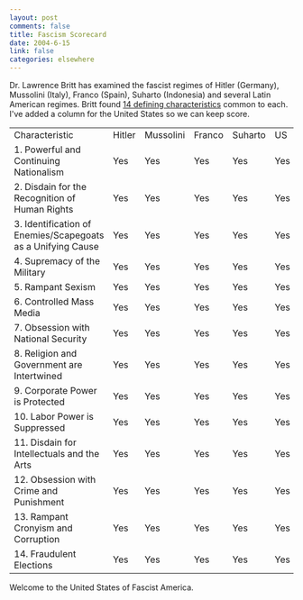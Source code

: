 ```yaml
--- 
layout: post
comments: false
title: Fascism Scorecard
date: 2004-6-15
link: false
categories: elsewhere
---
```

Dr. Lawrence Britt has examined the fascist regimes of  Hitler (Germany), Mussolini (Italy), Franco (Spain), Suharto (Indonesia)  and several Latin American regimes. Britt found <a href="http://www.rense.com/general37/char.htm" title="Fourteen Defining Characteristics of Fascism">14 defining characteristics</a> common to each. I've added a column for the United States so we can keep score.
<table>
<tr>
<td>Characteristic</td>
<td>Hitler</td>
<td>Mussolini</td>
<td>Franco</td>
<td>Suharto</td>
<td>US</td>
</tr>
<tr>
<td>1. Powerful and Continuing Nationalism</td>
<td>Yes</td>
<td>Yes</td>
<td>Yes</td>
<td>Yes</td>
<td>Yes</td>
</tr>
<tr>
<td>2. Disdain for the Recognition of Human Rights</td>
<td>Yes</td>
<td>Yes</td>
<td>Yes</td>
<td>Yes</td>
<td>Yes</td>
</tr>
<tr>
<td>3. Identification of Enemies/Scapegoats as a Unifying Cause</td>
<td>Yes</td>
<td>Yes</td>
<td>Yes</td>
<td>Yes</td>
<td>Yes</td>
</tr>
<tr>
<td>4. Supremacy of the Military</td>
<td>Yes</td>
<td>Yes</td>
<td>Yes</td>
<td>Yes</td>
<td>Yes</td>
</tr>
<tr>
<td>5. Rampant Sexism</td>
<td>Yes</td>
<td>Yes</td>
<td>Yes</td>
<td>Yes</td>
<td>Yes</td>
</tr>
<tr>
<td>6. Controlled Mass Media</td>
<td>Yes</td>
<td>Yes</td>
<td>Yes</td>
<td>Yes</td>
<td>Yes</td>
</tr>
<tr>
<td>7. Obsession with National Security</td>
<td>Yes</td>
<td>Yes</td>
<td>Yes</td>
<td>Yes</td>
<td>Yes</td>
</tr>
<tr>
<td>8. Religion and Government are Intertwined</td>
<td>Yes</td>
<td>Yes</td>
<td>Yes</td>
<td>Yes</td>
<td>Yes</td>
</tr>
<tr>
<td>9. Corporate Power is Protected</td>
<td>Yes</td>
<td>Yes</td>
<td>Yes</td>
<td>Yes</td>
<td>Yes</td>
</tr>
<tr>
<td>10. Labor Power is Suppressed</td>
<td>Yes</td>
<td>Yes</td>
<td>Yes</td>
<td>Yes</td>
<td>Yes</td>
</tr>
<tr>
<td>11. Disdain for Intellectuals and the Arts</td>
<td>Yes</td>
<td>Yes</td>
<td>Yes</td>
<td>Yes</td>
<td>Yes</td>
</tr>
<tr>
<td>12. Obsession with Crime and Punishment</td>
<td>Yes</td>
<td>Yes</td>
<td>Yes</td>
<td>Yes</td>
<td>Yes</td>
</tr>
<tr>
<td>13. Rampant Cronyism and Corruption</td>
<td>Yes</td>
<td>Yes</td>
<td>Yes</td>
<td>Yes</td>
<td>Yes</td>
</tr>
<tr>
<td>14. Fraudulent Elections</td>
<td>Yes</td>
<td>Yes</td>
<td>Yes</td>
<td>Yes</td>
<td>Yes</td>
</tr>
</table>
Welcome to the United States of Fascist America.

